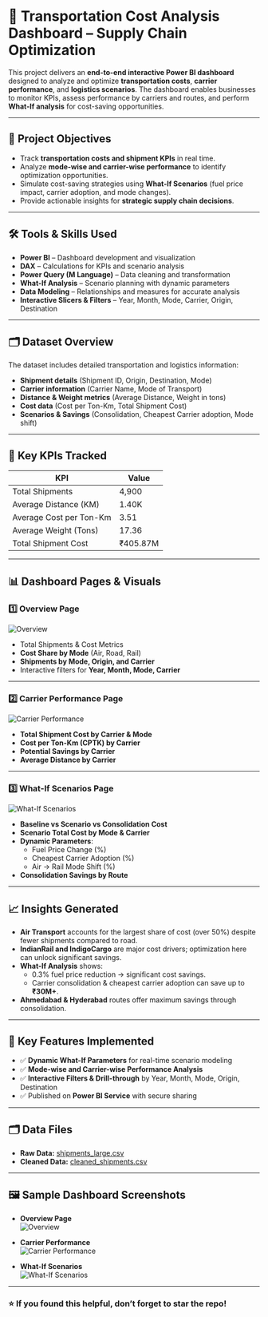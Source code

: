 # 🚛 Transportation Cost Analysis Dashboard – Supply Chain Optimization

This project delivers an **end-to-end interactive Power BI dashboard** designed to analyze and optimize **transportation costs**, **carrier performance**, and **logistics scenarios**. The dashboard enables businesses to monitor KPIs, assess performance by carriers and routes, and perform **What-If analysis** for cost-saving opportunities.

---

## 🎯 Project Objectives

- Track **transportation costs and shipment KPIs** in real time.
- Analyze **mode-wise and carrier-wise performance** to identify optimization opportunities.
- Simulate cost-saving strategies using **What-If Scenarios** (fuel price impact, carrier adoption, and mode changes).
- Provide actionable insights for **strategic supply chain decisions**.

---

## 🛠 Tools & Skills Used

- **Power BI** – Dashboard development and visualization
- **DAX** – Calculations for KPIs and scenario analysis
- **Power Query (M Language)** – Data cleaning and transformation
- **What-If Analysis** – Scenario planning with dynamic parameters
- **Data Modeling** – Relationships and measures for accurate analysis
- **Interactive Slicers & Filters** – Year, Month, Mode, Carrier, Origin, Destination

---

## 🗂 Dataset Overview

The dataset includes detailed transportation and logistics information:

- **Shipment details** (Shipment ID, Origin, Destination, Mode)
- **Carrier information** (Carrier Name, Mode of Transport)
- **Distance & Weight metrics** (Average Distance, Weight in tons)
- **Cost data** (Cost per Ton-Km, Total Shipment Cost)
- **Scenarios & Savings** (Consolidation, Cheapest Carrier adoption, Mode shift)

---

## 📌 Key KPIs Tracked

| KPI                            | Value       |
|--------------------------------|------------|
| Total Shipments               | 4,900      |
| Average Distance (KM)         | 1.40K      |
| Average Cost per Ton-Km       | 3.51       |
| Average Weight (Tons)         | 17.36      |
| Total Shipment Cost           | ₹405.87M   |

---

## 📊 Dashboard Pages & Visuals

### **1️⃣ Overview Page**  
![Overview](image/overview.png)

- Total Shipments & Cost Metrics
- **Cost Share by Mode** (Air, Road, Rail)
- **Shipments by Mode, Origin, and Carrier**
- Interactive filters for **Year, Month, Mode, Carrier**

---

### **2️⃣ Carrier Performance Page**  
![Carrier Performance](image/carrier_performance.png)

- **Total Shipment Cost by Carrier & Mode**
- **Cost per Ton-Km (CPTK) by Carrier**
- **Potential Savings by Carrier**
- **Average Distance by Carrier**

---

### **3️⃣ What-If Scenarios Page**  
![What-If Scenarios](image/what_if_scenarios.png)

- **Baseline vs Scenario vs Consolidation Cost**
- **Scenario Total Cost by Mode & Carrier**
- **Dynamic Parameters**:
    - Fuel Price Change (%)
    - Cheapest Carrier Adoption (%)
    - Air → Rail Mode Shift (%)
- **Consolidation Savings by Route**

---

## 📈 Insights Generated

- **Air Transport** accounts for the largest share of cost (over 50%) despite fewer shipments compared to road.
- **IndianRail and IndigoCargo** are major cost drivers; optimization here can unlock significant savings.
- **What-If Analysis** shows:
    - 0.3% fuel price reduction → significant cost savings.
    - Carrier consolidation & cheapest carrier adoption can save up to **₹30M+**.
- **Ahmedabad & Hyderabad** routes offer maximum savings through consolidation.

---

## 🚀 Key Features Implemented

- ✅ **Dynamic What-If Parameters** for real-time scenario modeling  
- ✅ **Mode-wise and Carrier-wise Performance Analysis**  
- ✅ **Interactive Filters & Drill-through** by Year, Month, Mode, Origin, Destination  
- ✅ Published on **Power BI Service** with secure sharing  

---

## 🗂 Data Files

- **Raw Data:** [shipments_large.csv](Dataset/shipments_large.csv)  
- **Cleaned Data:** [cleaned_shipments.csv](Dataset/cleaned_shipments.csv)  

---


## 🖼 Sample Dashboard Screenshots

- **Overview Page**  
![Overview](image/overview.png)

- **Carrier Performance**  
![Carrier Performance](image/carrier_performance.png)

- **What-If Scenarios**  
![What-If Scenarios](image/what_if_scenarios.png)

---



### ⭐ If you found this helpful, don’t forget to **star the repo**!


